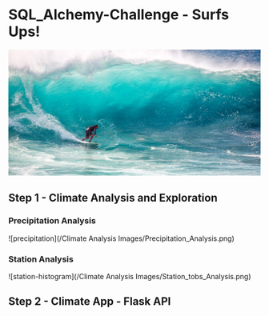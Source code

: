 # SQL_Alchemy-Challenge - Surfs Ups!


![surfs-up.jpeg](surfs-up.jpeg)

## Step 1 - Climate Analysis and Exploration

### Precipitation Analysis

  ![precipitation](/Climate Analysis Images/Precipitation_Analysis.png)
  
### Station Analysis

   ![station-histogram](/Climate Analysis Images/Station_tobs_Analysis.png)

## Step 2 - Climate App - Flask API
